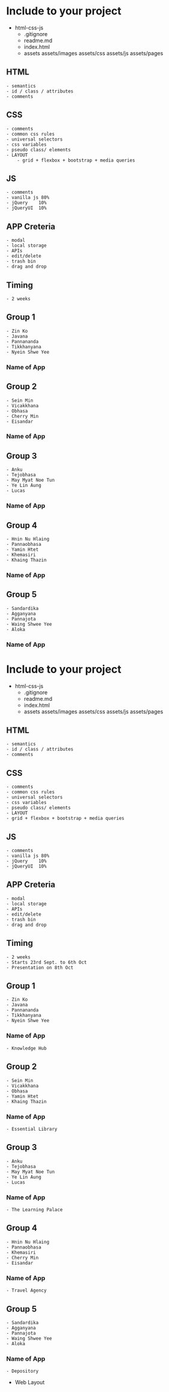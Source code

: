 # Include to your project
- html-css-js
    - .gitignore
    - readme.md
    - index.html
    - assets assets/images assets/css assets/js assets/pages

## HTML 
    - semantics
    - id / class / attributes
    - comments

## CSS
    - comments
    - common css rules
    - universal selectors
    - css variables
    - pseudo class/ elements
    - LAYOUT
        - grid + flexbox + bootstrap + media queries

## JS
    - comments
    - vanilla js 80%
    - jQuery    10%
    - jQueryUI  10%

## APP Creteria
    - modal
    - local storage
    - APIs
    - edit/delete
    - trash bin
    - drag and drop

## Timing
    - 2 weeks

## Group 1
    - Zin Ko
    - Javana
    - Pannananda
    - Tikkhanyana
    - Nyein Shwe Yee
### Name of App

## Group 2
    - Sein Min
    - Vicakkhana
    - Obhasa
    - Cherry Min
    - Eisandar
### Name of App

## Group 3
    - Anku
    - Tejobhasa
    - May Myat Noe Tun
    - Ye Lin Aung
    - Lucas
### Name of App

## Group 4
    - Hnin Nu Hlaing
    - Pannaobhasa
    - Yamin Htet
    - Khemasiri
    - Khaing Thazin
### Name of App

## Group 5
    - Sandardika
    - Agganyana
    - Pannajota
    - Waing Shwee Yee
    - Aloka
### Name of App

# Include to your project
- html-css-js
    - .gitignore
    - readme.md
    - index.html
    - assets assets/images assets/css assets/js assets/pages
## HTML
    - semantics
    - id / class / attributes
    - comments
## CSS
    - comments
    - common css rules
    - universal selectors
    - css variables
    - pseudo class/ elements
    - LAYOUT
    - grid + flexbox + bootstrap + media queries
## JS
    - comments
    - vanilla js 80%
    - jQuery    10%
    - jQueryUI  10%
## APP Creteria
    - modal
    - local storage
    - APIs
    - edit/delete
    - trash bin
    - drag and drop
## Timing
    - 2 weeks
    - Starts 23rd Sept. to 6th Oct
    - Presentation on 8th Oct

## Group 1
    - Zin Ko
    - Javana
    - Pannananda
    - Tikkhanyana
    - Nyein Shwe Yee
### Name of App
    - Knowledge Hub

## Group 2
    - Sein Min
    - Vicakkhana
    - Obhasa
    - Yamin Htet
    - Khaing Thazin
### Name of App
    - Essential Library

## Group 3
    - Anku
    - Tejobhasa
    - May Myat Noe Tun
    - Ye Lin Aung
    - Lucas
### Name of App
    - The Learning Palace

## Group 4
    - Hnin Nu Hlaing
    - Pannaobhasa
    - Khemasiri
    - Cherry Min
    - Eisandar
### Name of App
    - Travel Agency

## Group 5
    - Sandardika
    - Agganyana
    - Pannajota
    - Waing Shwee Yee
    - Aloka
### Name of App
    - Depository

- Web Layout
